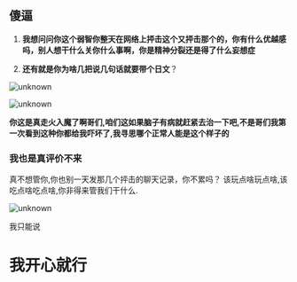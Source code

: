 ## 傻逼


1. **我想问问你这个弱智你整天在网络上抨击这个又抨击那个的，你有什么优越感吗，别人想干什么关你什么事啊，你是精神分裂还是得了什么妄想症**


2. **还有就是你为啥几把说几句话就要带个日文**？

![unknown](https://i.postimg.cc/CxPHDrsC/EDMF-038-7-ZNRM-YASZ-C.png)

![unknown](https://i.postimg.cc/zvVxHm9g/img.png)

**你这是真走火入魔了啊哥们,咱们这如果脑子有病就赶紧去治一下吧,不是哥们我第一次看到这种你都给我吓坏了,我寻思哪个正常人能是这个样子的**


### 我也是真评价不来
真不想管你,你也别一天发那几个抨击的聊天记录，你不累吗？
该玩点啥玩点啥,该吃点啥吃点啥,你非得来管我们干什么.

![unknown](https://i.postimg.cc/3JQ5cQ1k/FZ-UM8-JGRW-3-3-FHCOWBR.jpg)



我只能说
# 我开心就行